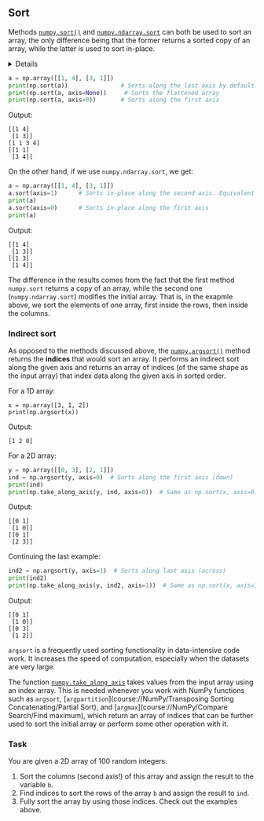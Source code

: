 ## Sort

Methods [`numpy.sort()`](https://numpy.org/doc/stable/reference/generated/numpy.sort.html?highlight=sort#numpy.sort) 
and [`numpy.ndarray.sort`](https://numpy.org/doc/stable/reference/generated/numpy.ndarray.sort.html#numpy.ndarray.sort) can both be used to sort an array, 
the only difference being that the former returns a sorted copy of an array, while the latter is used 
to sort in-place.

<details>

Various sorting algorithms can be used with these methods (see the documentation); they differ in 
their average speed, worst-case performance, work space size, and stability.
The default is [quicksort](https://en.wikipedia.org/wiki/Quicksort).
</details> 

```python
a = np.array([[1, 4], [3, 1]])
print(np.sort(a))               # Sorts along the last axis by default. Returns a copy!
print(np.sort(a, axis=None))     # Sorts the flattened array
print(np.sort(a, axis=0))       # Sorts along the first axis
```
Output:
```text
[[1 4]      
 [1 3]]
[1 1 3 4]  
[[1 1]      
 [3 4]]
```
On the other hand, if we use `numpy.ndarray.sort`, we get:
```python
a = np.array([[1, 4], [3, 1]])
a.sort(axis=1)      # Sorts in-place along the second axis. Equivalent to `a.sort()`
print(a)
a.sort(axis=0)      # Sorts in-place along the first axis
print(a)
```
Output:
```text
[[1 4]
 [1 3]]
[[1 3]
 [1 4]]
```
The difference in the results comes from the fact that the first method `numpy.sort` returns a copy of an array, while
the second one (`numpy.ndarray.sort`) modifies the initial array. That is, in the exapmle above, we sort the elements of one array, first inside the rows, then inside the columns.

### Indirect sort
As opposed to the methods discussed above, the [`numpy.argsort()`](https://numpy.org/doc/stable/reference/generated/numpy.argsort.html#numpy.argsort) method returns the **indices**
that would sort an array. 
It performs an indirect sort along the given axis and returns an array of indices (of the 
same shape as the input array) that index data along the given axis in sorted order.

For a 1D array:
```text
x = np.array([3, 1, 2])
print(np.argsort(x))
```
Output:
```text
[1 2 0]
```
For a 2D array:
```python
y = np.array([[0, 3], [2, 1]])
ind = np.argsort(y, axis=0)  # Sorts along the first axis (down)
print(ind)
print(np.take_along_axis(y, ind, axis=0))  # Same as np.sort(x, axis=0)
```
Output:
```text
[[0 1]
 [1 0]]
[[0 1]
 [2 3]]
```
Continuing the last example:
```python
ind2 = np.argsort(y, axis=1)  # Sorts along last axis (across)
print(ind2)
print(np.take_along_axis(y, ind2, axis=1))  # Same as np.sort(x, axis=1)
```
Output:
```text
[[0 1]
 [1 0]]
[[0 3]
 [1 2]]
```
`argsort` is a frequently used sorting functionality in data-intensive code work. It increases the speed of 
computation, especially when the datasets are very large.

The function [`numpy.take_along_axis`](https://numpy.org/doc/stable/reference/generated/numpy.take_along_axis.html)
takes values from the input array using an index array. This is needed whenever you
work with NumPy functions such as `argsort`, [`argpartition`](course://NumPy/Transposing Sorting Concatenating/Partial Sort), and [`argmax`](course://NumPy/Compare Search/Find maximum), which 
return an array of indices that can be further used to sort the initial array or perform some other operation
with it.

### Task
You are given a 2D array of 100 random integers.
1. Sort the columns (second axis!) of this array and assign the result to the variable `b`.
2. Find indices to sort the rows of the array `b` and assign the result to `ind`.
3. Fully sort the array by using those indices. Check out the examples above.
